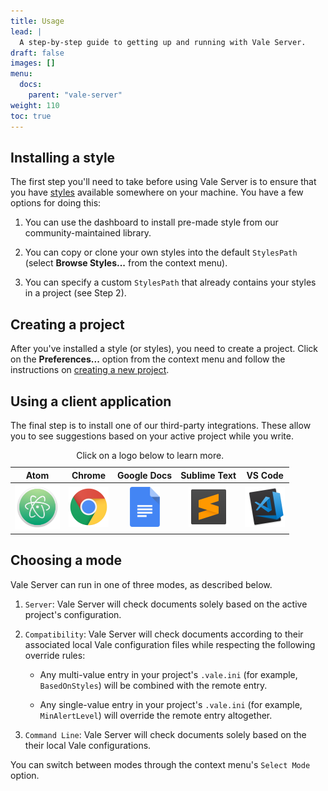 ```yaml
---
title: Usage
lead: |
  A step-by-step guide to getting up and running with Vale Server.
draft: false
images: []
menu:
  docs:
    parent: "vale-server"
weight: 110
toc: true
---
```


## Installing a style

The first step you'll need to take before using Vale Server is to ensure that
you have [styles](/docs/topics/styles) available somewhere on your machine. You
have a few options for doing this:

1. You can use the dashboard to install pre-made style from our
   community-maintained library.

2. You can copy or clone your own styles into the default `StylesPath`
   (select **Browse Styles...** from the context menu).

3. You can specify a custom `StylesPath` that already contains your styles in
   a project (see Step 2).

## Creating a project

After you've installed a style (or styles), you need to create a
project. Click on the **Preferences...** option from the context
menu and follow the instructions on
[creating a new project](docs/vale-server/gui/#projects).

## Using a client application

The final step is to install one of our third-party integrations. These allow
you to see suggestions based on your active project while you write.

<table>
   <caption>Click on a logo below to learn more.</caption>
   <thead>
      <tr align="center">
         <th>Atom</th>
         <th>Chrome</th>
         <th>Google Docs</th>
         <th>Sublime Text</th>
         <th>VS Code</th>
      </tr>
   </thead>
   <tbody>
      <tr align="center">
         <td>
            <a href="clients/atom">
              <img
               alt="Atom's logo."
               src="img/atom.png"
               height="72"/>
            </a>
         </td>
         <td>
            <a href="clients/chrome">
              <img
               alt="Google Chrome's logo."
               src="img/chrome.png"
               height="64"/>
            </a>
         </td>
         <td>
            <a href="clients/google-docs">
              <img
               alt="Google Docs's logo."
               src="img/gdocs.png"
               height="64"/>
            </a>
         </td>
         <td align="center">
            <a href="clients/sublime-text">
              <img
               alt="Sublime Text's logo."
               src="img/sublime.png"
               height="64"/>
            </a>
         </td>
         <td align="center">
            <a href="clients/vscode">
              <img
               alt="Visual Studio Code's logo."
                src="img/code.png"
               height="64"/>
            </a>
         </td>
      </tr>
   </tbody>
</table>

## Choosing a mode

Vale Server can run in one of three modes, as described below.

1. `Server`: Vale Server will check documents solely based on the active
    project's configuration.

2. `Compatibility`: Vale Server will check documents according to their
   associated local Vale configuration files while respecting the following
   override rules:

      - Any multi-value entry in your project's `.vale.ini` (for example,
      `BasedOnStyles`) will be combined with the remote entry.

      - Any single-value entry in your project's `.vale.ini` (for example,
      `MinAlertLevel`) will override the remote entry altogether.

3. `Command Line`: Vale Server will check documents solely based on the their
   local Vale configurations.

You can switch between modes through the context menu's `Select Mode` option.
